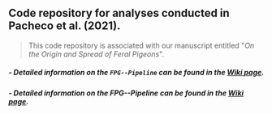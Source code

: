 ## Code repository for analyses conducted in Pacheco et al. (2021).

> This code repository is associated with our manuscript entitled "_On the Origin and Spread of Feral Pigeons_".

##### - Detailed information on the `FPG--Pipeline` can be found in the [Wiki page](https://github.com/layka-pacheco/FeralPigeonGenomics/wiki).

##### - Detailed information on the FPG--Pipeline can be found in the [Wiki page](https://github.com/layka-pacheco/FeralPigeonGenomics/wiki).